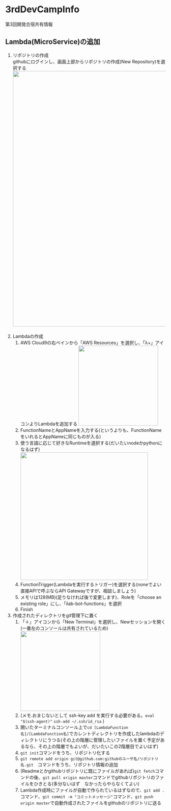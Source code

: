 # 3rdDevCampInfo
第3回開発合宿共有情報

## Lambda(MicroService)の追加
1. リポジトリの作成  
githubにログインし、画面上部からリポジトリの作成(New Repository)を選択する  
<img src="https://user-images.githubusercontent.com/34710839/34205880-82d3e820-e5c7-11e7-8bcc-d6e17efbd26e.png" width=800px />  
1. Lambdaの作成
	1. AWS Cloud9の右ペインから「AWS Resources」を選択し、「λ+」アイコンよりLambdaを追加する  <img src="https://user-images.githubusercontent.com/34710839/34237897-69f5ef12-e642-11e7-95ad-a2a702166e9e.png" width=250px />  
	1. FunctionNameとAppNameを入力する(というよりも、FunctionNameをいれるとAppNameに同じものが入る) 
	1. 使う言語に応じて好きなRuntimeを選択する(だいたいnodeかpythonになるはず)  <img src="https://user-images.githubusercontent.com/34710839/34238209-e0cf4f38-e643-11e7-89d1-2021fce9789a.png" width=400px />  
	1. FunctionTrigger(Lambdaを実行するトリガー)を選択する(noneでよい　直接APIで呼ぶならAPI Gatewayですが、相談しましょう)  
	1. メモリは128(MB)(足りなければ後で変更します)、Roleを「choose an existing role」にし、「ilab-bot-functions」を選択
	1. Finish
1. 作成されたディレクトリをgit管理下に置く
	1. 「＋」アイコンから「New Terminal」を選択し、Newセッションを開く(一番左のコンソールは共有されているため)  <img src="https://user-images.githubusercontent.com/34710839/34239377-539a7c94-e64a-11e7-9904-86d69a5b0932.png" width=250px />
	1. (メモ.おまじないとして ssh-key add を実行する必要がある。`eval "$(ssh-agent)"`  `ssh-add ~/.ssh/id_rsa` )
	1. 開いたターミナルコンソール上で`cd [LambdaFunction名]/[LambdaFunction名]`でカレントディレクトリを作成したlambdaのディレクトリにうつる(その上の階層に管理したいファイルを置く予定があるなら、その上の階層でもよいが、だいたいこの2階層目でよいはず)
	1. `git init`コマンドをうち、リポジトリ化する
	1. `git remote add origin git@github.com:githubのユーザ名/リポジトリ名.git`　コマンドをうち、リポジトリ情報の追加
	1. (Readmeとかgithubリポジトリに既にファイルがあれば)`git fetch`コマンドの後、`git pull origin master`コマンドでgithubリポジトリのファイルをひきとる(多分ないはず　なかったらやらなくてよい)
	1. Lambda作成時にファイルが自動で作られているはずなので、`git add .`コマンド、`git commit -m "コミットメッセージ"`コマンド、`git push origin master`で自動作成されたファイルをgithubのリポジトリに送る
